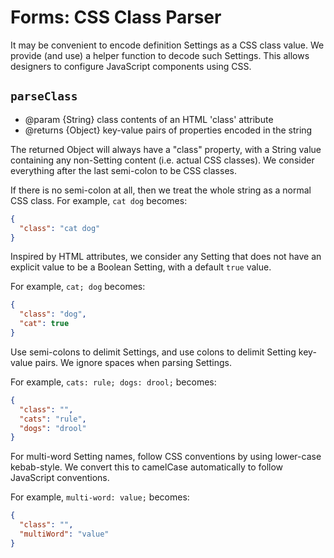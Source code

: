 # Forms: CSS Class Parser

It may be convenient to encode definition Settings as a CSS class value. We
provide (and use) a helper function to decode such Settings. This allows
designers to configure JavaScript components using CSS.

## `parseClass`

- @param {String} class contents of an HTML 'class' attribute
- @returns {Object} key-value pairs of properties encoded in the string

The returned Object will always have a "class" property, with a String value
containing any non-Setting content (i.e. actual CSS classes). We consider
everything after the last semi-colon to be CSS classes.

If there is no semi-colon at all, then we treat the whole string as a normal CSS
class. For example, `cat dog` becomes:

```json
{
  "class": "cat dog"
}
```


Inspired by HTML attributes, we consider any Setting that does not have an
explicit value to be a Boolean Setting, with a default `true` value.

For example, `cat; dog` becomes:

```json
{
  "class": "dog",
  "cat": true
}
```

Use semi-colons to delimit Settings, and use colons to delimit Setting key-value
pairs. We ignore spaces when parsing Settings.

For example, `cats: rule; dogs: drool;` becomes:

```json
{
  "class": "",
  "cats": "rule",
  "dogs": "drool"
}
```

For multi-word Setting names, follow CSS conventions by using lower-case
kebab-style. We convert this to camelCase automatically to follow JavaScript
conventions.

For example, `multi-word: value;` becomes:

```json
{
  "class": "",
  "multiWord": "value"
}
```
